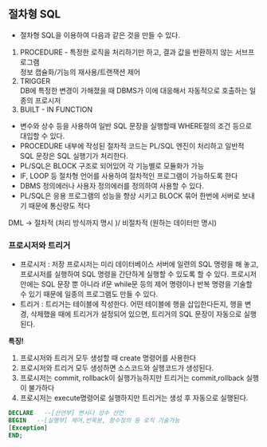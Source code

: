 ## 절차형 SQL  
- 절차형 SQL을 이용하여 다음과 같은 것을 만들 수 있다.   
1. PROCEDURE - 특정한 로직을 처리하기만 하고, 결과 값을 반환하지 않는 서브프로그램  
    정보 캡슐화/기능의 재사용/트랜잭션 제어  
2. TRIGGER  
    DB에 특정한 변경이 가해졌을 때 DBMS가 이에 대응해서 자동적으로 호출하는 일종의 프로시저  
3. BUILT - IN FUNCTION

- 변수와 상수 등을 사용하여 일반 SQL 문장을 실행할때 WHERE절의 조건 등으로 대입할 수 있다.
- PROCEDURE 내부에 작성된 절차적 코드는 PL/SQL 엔진이 처리하고 일반적 SQL 문장은 SQL 실행기가 처리한다.
- PL/SQL은 BLOCK 구조로 되어있어 각 기능별로 모듈화가 가능
- IF, LOOP 등 절차형 언어를 사용하여 절차적인 프로그램이 가능하도록 한다
- DBMS 정의에러나 사용자 정의에러를 정의하여 사용할 수 있다.
- PL/SQL은 응용 프로그램의 성능을 향상 시키고 BLOCK 묶어 한번에 서버로 보내기 때문에 통신량도 적다

DML -> 절차적 (처리 방식까지 명시 )/ 비절차적 (원하는 데이터만 명시) 



### 프로시저와 트리거 
- 프로시저 : 저장 프로시저는 미리 데이터베이스 서버에 일련의 SQL 명령을 해 놓고, 프로시저를 실행하여 SQL 명령을 간단하게 실행할 수 있도록 할 수 있다. 
            프로시저 안에는 SQL 문장 뿐 아니라 if문 while문 등의 제어 명령이나 반복 명령을 기술할 수 있기 때문에 일종의 프로그램도 만들 수 있다.
- 트리거 : 트리거는 테이블에 작성한다. 어떤 테이블에 행을 삽입한다든지, 행을 변경, 삭제했을 때에 트리거가 설정되어 있으면, 트리거의 SQL 문장이 자동으로 실행 된다.

**특징!**
1. 프로시저와 트리거 모두 생성할 때 create 명령어를 사용한다
2. 프로시저와 트리거 모두 생성하면 소스코드와 실행코드가 생성된다.
3. 프로시저는 commit, rollback이 실행가능하지만 트리거는 commit,rollback 실행이 불가하다
4. 프로시저는 execute명령어로 실행하지만 트리거는 생성 후 자동으로 실행된다. 

```sql
DECLARE   --[선언부] 변서나 상수 선언 
BEGIN   --[실행부] 제어,반목분, 항수정의 등 로직 기술가능 
[Exception]
END; 
```
